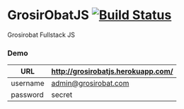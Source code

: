 # GrosirObatJS [![Build Status](https://travis-ci.org/wayanjimmy/grosirobatjs.svg?branch=master)](https://travis-ci.org/wayanjimmy/grosirobatjs)

Grosirobat Fullstack JS

### Demo

| URL | http://grosirobatjs.herokuapp.com/ |
| --- | --- |
| username | admin@grosirobat.com |
| password | secret |
